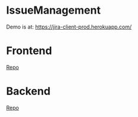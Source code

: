# IssueManagement

Demo is at: https://jira-client-prod.herokuapp.com/

# Frontend
 [Repo](https://github.com/quan612/IssueManagement/blob/master/frontend)
 
# Backend
[Repo](https://github.com/quan612/IssueManagement/blob/master/backend)

